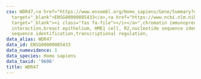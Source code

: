 ```yaml
---
csv: WDR47,<a href="https://www.ensembl.org/Homo_sapiens/Gene/Summary?db=core;g=ENSG00000085433"
  target="_blank">ENSG00000085433</a>,<a href="https://www.ncbi.nlm.nih.gov/pubmed/22863008"
  target="_blank"><i class="fas fa-file"></i></a>",chromatin immunoprecipitation assay,direct
  interaction,breast epithelium, HME1 cell, R2,nucleotide sequence identification,nucleotide
  sequence identification,transcriptional regulation,
data_alias: WDR47
data_id: ENSG00000085433
data_numevidence: 1
data_species: Homo sapiens
data_taxid: '9606'
title: WDR47
---
```

